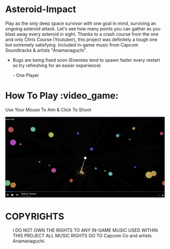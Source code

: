 # Asteroid-Impact
Play as the only deep space survivor with one goal in mind, surviving an ongoing asteroid attack. Let's see how many points you can gather as you blast away every asteroid in sight. Thanks to a crash course from the one and only Chris Course (Youtuber), this project was definitely a tough one but extremely satisfying. Included in-game music from Capcom Soundtracks & artists "Anamanaguchi".
- Bugs are being fixed soon (Enemies tend to spawn faster every restart so try refreshing for an easier experience) 

<ul>- One Player</ul> 

<h1>How To Play :video_game:</h1>
Use Your Mouse To Aim & Click To Shoot

![alt text](https://github.com/britishninja47/Asteroid-Impact/blob/main/Screenshot%202023-08-19%20at%2000.34.20.png)

<h1>COPYRIGHTS</h1>

<ul> I DO NOT OWN THE RIGHTS TO ANY IN-GAME MUSIC USED WITHIN THIS PROJECT ALL MUSIC RIGHTS GO TO
Capcom Co and artists Anamanaguchi. </ul>
